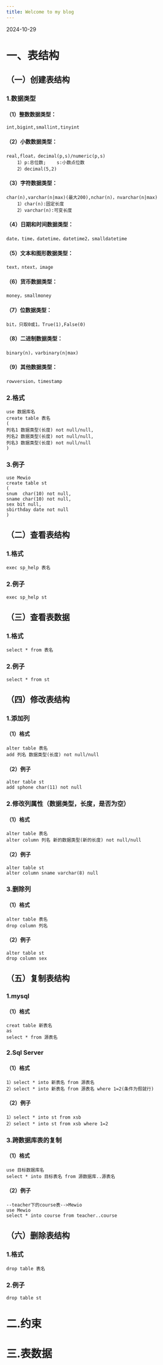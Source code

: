 ```yaml
---
title: Welcome to my blog
---
```

2024-10-29
# 一、表结构
## （一）创建表结构
### 1.数据类型
#### （1）整数数据类型：
    int,bigint,smallint,tinyint
#### （2）小数数据类型：
    real,float，decimal(p,s)/numeric(p,s)
        1）p:总位数;	s:小数点位数
        2）decimal(5,2)
#### （3）字符数据类型：
    char(n),varchar(n|max)(最大200),nchar(n)，nvarchar(n|max)
        1）char(n):固定长度
        2）varchar(n):可变长度
#### （4）日期和时间数据类型：
    date，time，datetime，datetime2，smalldatetime
#### （5）文本和图形数据类型：
    text，ntext，image
#### （6）货币数据类型：
    money，smallmoney
#### （7）位数据类型：
    bit，只取0或1，True(1),False(0)
#### （8）二进制数据类型：
    binary(n)，varbinary(n|max)
#### （9）其他数据类型：
    rowversion，timestamp
### 2.格式
    use 数据库名
    create table 表名
    (
    列名1 数据类型(长度) not null/null,
    列名2 数据类型(长度) not null/null,
    列名3 数据类型(长度) not null/null
    )
### 3.例子
```
use Mewio
create table st
(
snum  char(10) not null,
sname char(10) not null,
sex bit null,
sbirthday date not null
)
```
## （二）查看表结构
### 1.格式
    exec sp_help 表名
### 2.例子
```
exec sp_help st
```
## （三）查看表数据
### 1.格式
    select * from 表名
### 2.例子    
```
select * from st
```
## （四）修改表结构
### 1.添加列
#### （1）格式
    alter table 表名
    add 列名 数据类型(长度) not null/null
#### （2）例子
```
alter table st
add sphone char(11) not null
```
### 2.修改列属性（数据类型，长度，是否为空）
#### （1）格式
    alter table 表名
    alter column 列名 新的数据类型(新的长度) not null/null
#### （2）例子
```
alter table st
alter column sname varchar(8) null
```
### 3.删除列
#### （1）格式
    alter table 表名
    drop column 列名
#### （2）例子
```
alter table st
drop column sex
```
## （五）复制表结构
### 1.mysql
#### （1）格式
    creat table 新表名
    as
    select * from 源表名
### 2.Sql Server
#### （1）格式
    1）select * into 新表名 from 源表名
    2）select * into 新表名 from 源表名 where 1=2(条件为假就行)
#### （2）例子    
```
1）select * into st from xsb
2）select * into st from xsb where 1=2

```
### 3.跨数据库表的复制
#### （1）格式
    use 目标数据库名
    select * into 目标表名 from 源数据库..源表名
#### （2）例子
```
--teacher下的course表-->Mewio
use Mewio
select * into course from teacher..course
```
## （六）删除表结构
### 1.格式
    drop table 表名
### 2.例子
```
drop table st
```
# 二.约束
# 三.表数据

